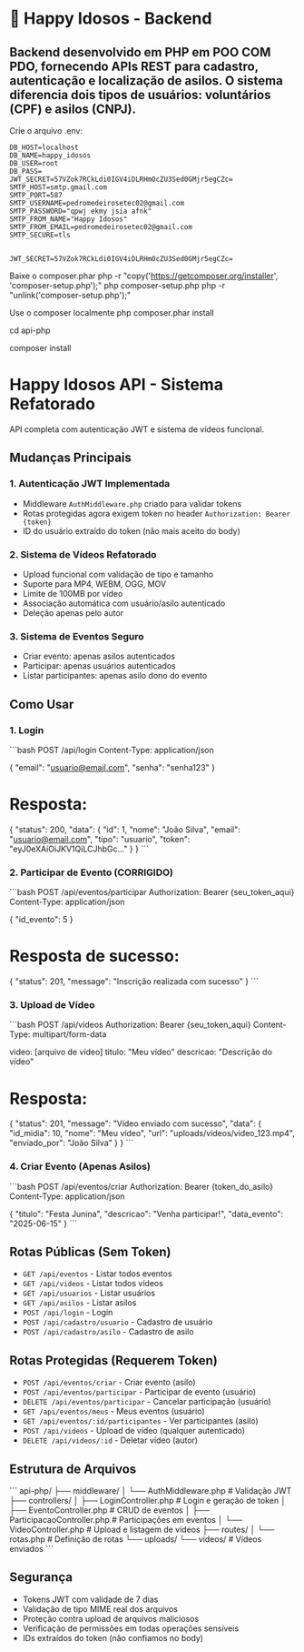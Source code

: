 
# 🧓 Happy Idosos - Backend

## Backend desenvolvido em **PHP em POO COM PDO**, fornecendo APIs REST para cadastro, autenticação e localização de asilos. O sistema diferencia dois tipos de usuários: **voluntários (CPF)** e **asilos (CNPJ)**.

Crie o arquivo .env:

```
DB_HOST=localhost
DB_NAME=happy_idosos
DB_USER=root
DB_PASS=
JWT_SECRET=57VZok7RCkLdi0IGV4iDLRHmOcZU3Sed0GMjr5egCZc=
SMTP_HOST=smtp.gmail.com
SMTP_PORT=587
SMTP_USERNAME=pedromedeirosetec02@gmail.com
SMTP_PASSWORD="qpwj ekmy jsia afnk"
SMTP_FROM_NAME="Happy Idosos"
SMTP_FROM_EMAIL=pedromedeirosetec02@gmail.com
SMTP_SECURE=tls


JWT_SECRET=57VZok7RCkLdi0IGV4iDLRHmOcZU3Sed0GMjr5egCZc=

```

Baixe o composer.phar
php -r "copy('https://getcomposer.org/installer', 'composer-setup.php');" php composer-setup.php php -r "unlink('composer-setup.php');"

Use o composer localmente
php composer.phar install

cd api-php

composer install


# Happy Idosos API - Sistema Refatorado

API completa com autenticação JWT e sistema de vídeos funcional.

## Mudanças Principais

### 1. Autenticação JWT Implementada
- Middleware `AuthMiddleware.php` criado para validar tokens
- Rotas protegidas agora exigem token no header `Authorization: Bearer {token}`
- ID do usuário extraído do token (não mais aceito do body)

### 2. Sistema de Vídeos Refatorado
- Upload funcional com validação de tipo e tamanho
- Suporte para MP4, WEBM, OGG, MOV
- Limite de 100MB por vídeo
- Associação automática com usuário/asilo autenticado
- Deleção apenas pelo autor

### 3. Sistema de Eventos Seguro
- Criar evento: apenas asilos autenticados
- Participar: apenas usuários autenticados
- Listar participantes: apenas asilo dono do evento

## Como Usar

### 1. Login
\`\`\`bash
POST /api/login
Content-Type: application/json

{
  "email": "usuario@email.com",
  "senha": "senha123"
}

# Resposta:
{
  "status": 200,
  "data": {
    "id": 1,
    "nome": "João Silva",
    "email": "usuario@email.com",
    "tipo": "usuario",
    "token": "eyJ0eXAiOiJKV1QiLCJhbGc..."
  }
}
\`\`\`

### 2. Participar de Evento (CORRIGIDO)
\`\`\`bash
POST /api/eventos/participar
Authorization: Bearer {seu_token_aqui}
Content-Type: application/json

{
  "id_evento": 5
}

# Resposta de sucesso:
{
  "status": 201,
  "message": "Inscrição realizada com sucesso"
}
\`\`\`

### 3. Upload de Vídeo
\`\`\`bash
POST /api/videos
Authorization: Bearer {seu_token_aqui}
Content-Type: multipart/form-data

video: [arquivo de vídeo]
titulo: "Meu vídeo"
descricao: "Descrição do vídeo"

# Resposta:
{
  "status": 201,
  "message": "Vídeo enviado com sucesso",
  "data": {
    "id_midia": 10,
    "nome": "Meu vídeo",
    "url": "uploads/videos/video_123.mp4",
    "enviado_por": "João Silva"
  }
}
\`\`\`

### 4. Criar Evento (Apenas Asilos)
\`\`\`bash
POST /api/eventos/criar
Authorization: Bearer {token_do_asilo}
Content-Type: application/json

{
  "titulo": "Festa Junina",
  "descricao": "Venha participar!",
  "data_evento": "2025-06-15"
}
\`\`\`

## Rotas Públicas (Sem Token)
- `GET /api/eventos` - Listar todos eventos
- `GET /api/videos` - Listar todos vídeos
- `GET /api/usuarios` - Listar usuários
- `GET /api/asilos` - Listar asilos
- `POST /api/login` - Login
- `POST /api/cadastro/usuario` - Cadastro de usuário
- `POST /api/cadastro/asilo` - Cadastro de asilo

## Rotas Protegidas (Requerem Token)
- `POST /api/eventos/criar` - Criar evento (asilo)
- `POST /api/eventos/participar` - Participar de evento (usuário)
- `DELETE /api/eventos/participar` - Cancelar participação (usuário)
- `GET /api/eventos/meus` - Meus eventos (usuário)
- `GET /api/eventos/:id/participantes` - Ver participantes (asilo)
- `POST /api/videos` - Upload de vídeo (qualquer autenticado)
- `DELETE /api/videos/:id` - Deletar vídeo (autor)

## Estrutura de Arquivos
\`\`\`
api-php/
├── middleware/
│   └── AuthMiddleware.php          # Validação JWT
├── controllers/
│   ├── LoginController.php         # Login e geração de token
│   ├── EventoController.php        # CRUD de eventos
│   ├── ParticipacaoController.php  # Participações em eventos
│   └── VideoController.php         # Upload e listagem de vídeos
├── routes/
│   └── rotas.php                   # Definição de rotas
└── uploads/
    └── videos/                     # Vídeos enviados
\`\`\`

## Segurança
- Tokens JWT com validade de 7 dias
- Validação de tipo MIME real dos arquivos
- Proteção contra upload de arquivos maliciosos
- Verificação de permissões em todas operações sensíveis
- IDs extraídos do token (não confiamos no body)
